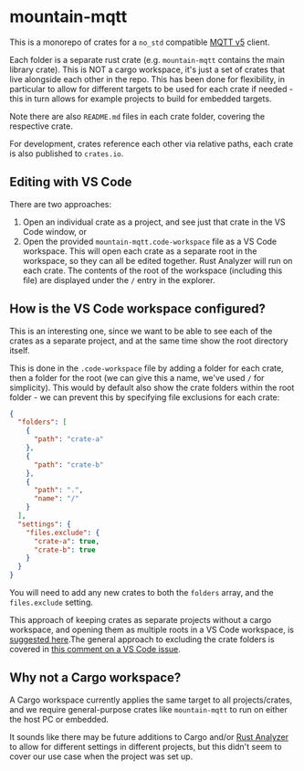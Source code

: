 # mountain-mqtt

This is a monorepo of crates for a `no_std` compatible [MQTT v5](https://docs.oasis-open.org/mqtt/mqtt/v5.0/os/mqtt-v5.0-os.html) client.

Each folder is a separate rust crate (e.g. `mountain-mqtt` contains the main library crate). This is NOT a cargo workspace, it's just a set of crates that live alongside each other in the repo. This has been done for flexibility, in particular to allow for different targets to be used for each crate if needed - this in turn allows for example projects to build for embedded targets.

Note there are also `README.md` files in each crate folder, covering the respective crate.

For development, crates reference each other via relative paths, each crate is also published to `crates.io`.

## Editing with VS Code

There are two approaches:

1. Open an individual crate as a project, and see just that crate in the VS Code window, or
2. Open the provided `mountain-mqtt.code-workspace` file as a VS Code workspace. This will open each crate as a separate root in the workspace, so they can all be edited together. Rust Analyzer will run on each crate. The contents of the root of the workspace (including this file) are displayed under the `/` entry in the explorer.

## How is the VS Code workspace configured?

This is an interesting one, since we want to be able to see each of the crates as a separate project, and at the same time show the root directory itself.

This is done in the `.code-workspace` file by adding a folder for each crate, then a folder for the root (we can give this a name, we've used `/` for simplicity). This would by default also show the crate folders within the root folder - we can prevent this by specifying file exclusions for each crate:

```json
{
  "folders": [
    {
      "path": "crate-a"
    },
    {
      "path": "crate-b"
    },
    {
      "path": ".",
      "name": "/"
    }
  ],
  "settings": {
    "files.exclude": {
      "crate-a": true,
      "crate-b": true
    }
  }
}
```

You will need to add any new crates to both the `folders` array, and the `files.exclude` setting.

This approach of keeping crates as separate projects without a cargo workspace, and opening them as multiple roots in a VS Code workspace, is [suggested here](https://www.reddit.com/r/rust/comments/14x9q0p/comment/jrm96d4/).The general approach to excluding the crate folders is covered in [this comment on a VS Code issue](https://github.com/microsoft/vscode/issues/82145#issuecomment-859550844).

## Why not a Cargo workspace?

A Cargo workspace currently applies the same target to all projects/crates, and we require general-purpose crates like `mountain-mqtt` to run on either the host PC or embedded.

It sounds like there may be future additions to Cargo and/or [Rust Analyzer](https://github.com/rust-lang/rust-analyzer/issues/13529) to allow for different settings in different projects, but this didn't seem to cover our use case when the project was set up.
